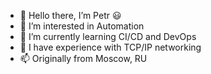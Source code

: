 - 👋 Hello there, I’m Petr 😃
- 👀 I’m interested in Automation
- 🌱 I’m currently learning CI/CD and DevOps
- 💞️ I have experience with TCP/IP networking
- 📫 Originally from Moscow, RU

<!---
petr-akimov/petr-akimov is a ✨ special ✨ repository because its `README.md` (this file) appears on your GitHub profile.
You can click the Preview link to take a look at your changes.
--->
